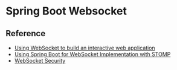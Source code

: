 # Spring Boot Websocket

## Reference

- [Using WebSocket to build an interactive web application](https://spring.io/guides/gs/messaging-stomp-websocket/)
- [Using Spring Boot for WebSocket Implementation with STOMP](https://www.toptal.com/java/stomp-spring-boot-websocket)
- [WebSocket Security](https://docs.spring.io/spring-security/reference/servlet/integrations/websocket.html)